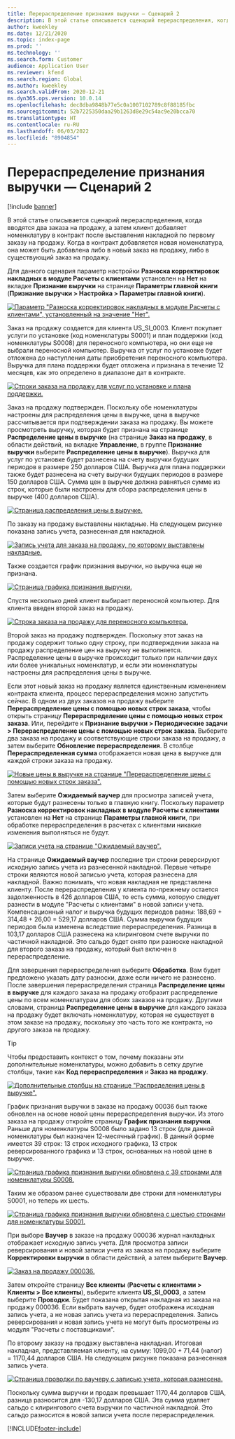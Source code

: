 ```yaml
---
title: Перераспределение признания выручки — Сценарий 2
description: В этой статье описывается сценарий перераспределения, когда вводятся два заказа на продажу, а затем клиент добавляет номенклатуру в контракт после выставления накладной по первому заказу на продажу. Когда в контракт добавляется новая номенклатура, она может быть добавлена либо в новый заказ на продажу, либо в существующий заказ на продажу.
author: kweekley
ms.date: 12/21/2020
ms.topic: index-page
ms.prod: ''
ms.technology: ''
ms.search.form: Customer
audience: Application User
ms.reviewer: kfend
ms.search.region: Global
ms.author: kweekley
ms.search.validFrom: 2020-12-21
ms.dyn365.ops.version: 10.0.14
ms.openlocfilehash: dec8dba9848b77e5c0a1007102789c8f88185fbc
ms.sourcegitcommit: 52b7225350daa29b1263d8e29c54ac9e20bcca70
ms.translationtype: HT
ms.contentlocale: ru-RU
ms.lasthandoff: 06/03/2022
ms.locfileid: "8904854"
---
```

# <a name="revenue-recognition-reallocation--scenario-2"></a>Перераспределение признания выручки — Сценарий 2

[!include [banner](../includes/banner.md)]

В этой статье описывается сценарий перераспределения, когда вводятся два заказа на продажу, а затем клиент добавляет номенклатуру в контракт после выставления накладной по первому заказу на продажу. Когда в контракт добавляется новая номенклатура, она может быть добавлена либо в новый заказ на продажу, либо в существующий заказ на продажу.

Для данного сценария параметр настройки **Разноска корректировок накладных в модуле Расчеты с клиентами** установлен на **Нет** на вкладке **Признание выручки** на странице **Параметры главной книги** (**Признание выручки \> Настройка \> Параметры главной книги**).

[![Параметр "Разноска корректировок накладных в модуле Расчеты с клиентами", установленный на значение "Нет".](./media/12_rev-rec-scenarios.png)](./media/12_rev-rec-scenarios.png)

Заказ на продажу создается для клиента US\_SI\_0003. Клиент покупает услуги по установке (код номенклатуры S0001) и план поддержки (код номенклатуры S0008) для переносного компьютера, но они еще не выбрали переносной компьютер. Выручка от услуг по установке будет отложена до наступления даты приобретения переносного компьютера. Выручка для плана поддержки будет отложена и признана в течение 12 месяцев, как это определено в диапазоне дат в контракте.

[![Строки заказа на продажу для услуг по установке и плана поддержки.](./media/13_rev-rec-scenarios.png)](./media/13_rev-rec-scenarios.png)

Заказ на продажу подтвержден. Поскольку обе номенклатуры настроены для распределения цены в выручке, цена в выручке рассчитывается при подтверждении заказа на продажу. Вы можете просмотреть выручку, которая будет признана на странице **Распределение цены в выручке** (на странице **Заказ на продажу**, в области действий, на вкладке **Управление**, в группе **Признание выручки** выберите **Распределение цены в выручке**). Выручка для услуг по установке будет разнесена на счету выручки будущих периодов в размере 250 долларов США. Выручка для плана поддержки также будет разнесена на счету выручки будущих периодов в размере 150 долларов США. Сумма цен в выручке должна равняться сумме из строк, которые были настроены для сбора распределения цены в выручке (400 долларов США).

[![Страница распределения цены в выручке.](./media/14_rev-rec-scenarios.png)](./media/14_rev-rec-scenarios.png)

По заказу на продажу выставлены накладные. На следующем рисунке показана запись учета, разнесенная для накладной.

[![Запись учета для заказа на продажу, по которому выставлены накладные.](./media/15_rev-rec-scenarios.png)](./media/15_rev-rec-scenarios.png)

Также создается график признания выручки, но выручка еще не признана.

[![Страница графика признания выручки.](./media/16_rev-rec-scenarios.png)](./media/16_rev-rec-scenarios.png)

Спустя несколько дней клиент выбирает переносной компьютер. Для клиента введен второй заказ на продажу.

[![Строка заказа на продажу для переносного компьютера.](./media/17_rev-rec-scenarios.png)](./media/17_rev-rec-scenarios.png)

Второй заказ на продажу подтвержден. Поскольку этот заказ на продажу содержит только одну строку, при подтверждении заказа на продажу распределение цен на выручку не выполняется. Распределение цены в выручке происходит только при наличии двух или более уникальных номенклатур, и если эти номенклатуры настроены для распределения цены в выручке.

Если этот новый заказ на продажу является единственным изменением контракта клиента, процесс перераспределения можно запустить сейчас. В одном из двух заказов на продажу выберите **Перераспределение цены с помощью новых строк заказа**, чтобы открыть страницу **Перераспределение цены с помощью новых строк заказа**. Или, перейдите к **Признание выручки \> Периодические задачи \> Перераспределение цены с помощью новых строк заказа**. Выберите два заказа на продажу и соответствующие строки заказа на продажу, а затем выберите **Обновление перераспределения**. В столбце **Перераспределенная сумма** отображается новая цена в выручке для каждой строки заказа на продажу.

[![Новые цены в выручке на странице "Перераспределение цены с помощью новых строк заказа".](./media/18_rev-rec-scenarios.png)](./media/18_rev-rec-scenarios.png)

Затем выберите **Ожидаемый ваучер** для просмотра записей учета, которые будут разнесены только в главную книгу. Поскольку параметр **Разноска корректировок накладных в модуле Расчеты с клиентами** установлен на **Нет** на странице **Параметры главной книги**, при обработке перераспределения в расчетах с клиентами никакие изменения выполняться не будут.

[![Записи учета на странице "Ожидаемый ваучер".](./media/19_rev-rec-scenarios.png)](./media/19_rev-rec-scenarios.png)

На странице **Ожидаемый ваучер** последние три строки реверсируют исходную запись учета из разнесенной накладной. Первые четыре строки являются новой записью учета, которая разнесена для накладной. Важно понимать, что новая накладная не представлена клиенту. После перераспределения у клиента по-прежнему остается задолженность в 426 долларов США, то есть сумма, которую следует разнести в модуле "Расчеты с клиентами" в новой записи учета. Компенсационный налог и выручка будущих периодов равны: 188,69 + 314,48 + 26,00 = 529,17 долларов США. Сумма выручки будущих периодов была изменена вследствие перераспределения. Разница в 103,17 долларов США разнесена на клиринговом счете выручки по частичной накладной. Это сальдо будет снято при разноске накладной для второго заказа на продажу, который был включен в перераспределение.

Для завершения перераспределения выберите **Обработка**. Вам будет предложено указать дату разноски, даже если ничего не разнесено. После завершения перераспределения страница **Распределение цены в выручке** для каждого заказа на продажу отобразит распределение цены по всем номенклатурам для обоих заказов на продажу. Другими словами, страница **Распределение цены в выручке** для каждого заказа на продажу будет включать номенклатуру, которая не существует в этом заказе на продажу, поскольку это часть того же контракта, но другого заказа на продажу.

> [!TIP]
> Чтобы предоставить контекст о том, почему показаны эти дополнительные номенклатуры, можно добавить в сетку другие столбцы, такие как **Код перераспределения** и **Заказ на продажу**.
> 
> [![Дополнительные столбцы на странице "Распределения цены в выручке".](./media/20_rev-rec-scenarios.png)](./media/20_rev-rec-scenarios.png)

График признания выручки в заказе на продажу 00036 был также обновлен на основе новой цены перераспределения выручки. Из этого заказа на продажу откройте страницу **График признания выручки**. Раньше для номенклатуры S0008 было задано 13 строк (для данной номенклатуры был назначен 12-месячный график). В данный форме имеется 39 строк: 13 строк исходного графика, 13 строк реверсированного графика и 13 строк, основанных на новой цене в выручке.

[![Страница графика признания выручки обновлена с 39 строками для номенклатуры S0008.](./media/21_rev-rec-scenarios.png)](./media/21_rev-rec-scenarios.png)

Таким же образом ранее существовали две строки для номенклатуры S0001, но теперь их шесть.

[![Страница графика признания выручки обновлена с шестью строками для номенклатуры S0001.](./media/22_rev-rec-scenarios.png)](./media/22_rev-rec-scenarios.png)

При выборе **Ваучер** в заказе на продажу 000036 журнал накладных отображает исходную запись учета. Для просмотра записи реверсирования и новой записи учета из заказа на продажу выберите **Корректировки выручки** в области действий, а затем выберите **Ваучер**.

[![Заказ на продажу 000036.](./media/23_rev-rec-scenarios.png)](./media/23_rev-rec-scenarios.png)

Затем откройте страницу **Все клиенты** (**Расчеты с клиентами \> Клиенты \> Все клиенты**), выберите клиента **US\_SI\_0003**, а затем выберите **Проводки**. Будет показана открытая накладная из заказа на продажу 000036. Если выбрать ваучер, будет отображена исходная запись учета, а не новая запись учета из перераспределения. Запись реверсирования и новая запись учета не могут быть просмотрены из модуля "Расчеты с поставщиками".

По второму заказу на продажу выставлена накладная. Итоговая накладная, представляемая клиенту, на сумму: 1099,00 + 71,44 (налог) = 1170,44 долларов США. На следующем рисунке показана разнесенная запись учета.

[![Страница проводки по ваучеру с записью учета, которая разнесена.](./media/24_rev-rec-scenarios.png)](./media/24_rev-rec-scenarios.png)

Поскольку сумма выручки и продаж превышает 1170,44 долларов США, разница разносится для -130,17 долларов США. Эта сумма удаляет сальдо с клирингового счета выручки по частичной накладной. Это сальдо разносится в новой записи учета после перераспределения.


[!INCLUDE[footer-include](../../includes/footer-banner.md)]
